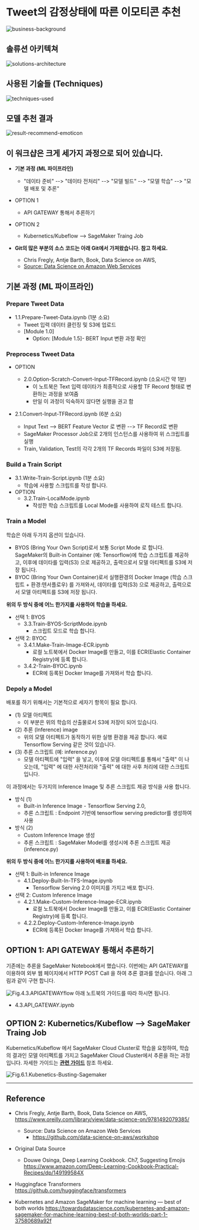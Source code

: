
# Tweet의 감정상태에 따른 이모티콘 추천

![business-background](Tweet-BERT/img/business-background.png)


## 솔류션 아키텍쳐
![solutions-architecture](Tweet-BERT/img/solutions-architecture.png)

## 사용된 기술들 (Techniques)
![techniques-used](Tweet-BERT/img/techniques-used.png)

## 모델 추천 결과

![result-recommend-emoticon](Tweet-BERT/img/result-recommend-emoticon.png)

## 이 워크샵은 크게 세가지 과정으로 되어 있습니다.

- **기본 과정 (ML 파이프라인)**
    - "데이타 준비" --> "데이타 전처리" --> "모델 빌드" --> "모델 학습" --> "모델 배포 및 추론"
- OPTION 1
    - API GATEWAY 통해서 추론하기
- OPTION 2
    - Kubernetics/Kubeflow --> SageMaker Traing Job


- **Git의 많은 부분의 소스 코드는 아래 Git에서 가져왔습니다. 참고 하세요.**
    - Chris Fregly, Antje Barth, Book, Data Science on AWS, 
    - [Source: Data Science on Amazon Web Services](https://github.com/data-science-on-aws/workshop)


## 기본 과정 (ML 파이프라인)

### Prepare Tweet Data
- 1.1.Prepare-Tweet-Data.ipynb (1분 소요)<br>
    - Tweet 입력 데이터 클린징 및 S3에 업로드
    - [Module 1.0]
        - Option: [Module 1.5]- BERT Input 변환 과정 확인
        
### Preprocess Tweet Data
- OPTION
    - 2.0.Option-Scratch-Convert-Input-TFRecord.ipynb (소요시간 약 1분)
        - 이 노트북은 Text 입력 데이타가 최종적으로 사용할 TF Record 형태로 변환하는 과정을 보여줌
        - 만일 이 과정이 익숙하지 않다면 실행을 권고 함



- 2.1.Convert-Input-TFRecord.ipynb (6분 소요) <br>
    - Input Text --> BERT Feature Vector 로 변환 --> TF Record로 변환
    - SageMaker Processor Job으로 2개의 인스턴스를 사용하여 위 스크립트를 실행
    - Train, Validation, Test의 각각 2개의 TF Records 파일이 S3에 저장됨.

### Build a Train Script
- 3.1.Write-Train-Script.ipynb (1분 소요)
    - 학습에 사용할 스크립트를 작성 합니다.
- OPTION
    - 3.2.Train-LocalMode.ipynb
        - 작성한 학습 스크립트를 Local Mode를 사용하여 로직 테스트 합니다.

### Train a Model
학습은 아래 두가지 옵션이 있습니다. 
- BYOS (Bring Your Own Script)로서 보통 Script Mode 로 합니다. SageMaker의 Built-in Container (예: Tensorflow)에 학습 스크립트를 제공하고, 이후에 데이타를 입력(S3) 으로 제공하고, 출력으로서 모델 아티펙트를 S3에 저장 됩니다.
- BYOC (Bring Your Own Container)로서 실행환경의 Docker Image (학습 스크립트 + 환경:텐서플로우) 를 가져와서, 데이타를 입력(S3) 으로 제공하고, 출력으로서 모델 아티펙트를 S3에 저장 됩니다.

**위의 두 방식 중에 어느 한가지를 사용하여 학습을 하세요.**
- 선택 1: BYOS
    - 3.3.Train-BYOS-ScriptMode.ipynb     
        - 스크립트 모드로 학습 합니다.
- 선택 2: BYOC
    - 3.4.1.Make-Train-Image-ECR.ipynb
        - 로컬 노트북에서 Docker Image를 만들고, 이를 ECR(Elastic Container Registry)에 등록 합니다.
    - 3.4.2-Train-BYOC.ipynb    
        - ECR에 등록된 Docker Image를 가져와서 학습 합니다.
    
### Depoly a Model
배포를 하기 위해서는 기본적으로 세자기 항목이 필요 합니다.
- (1) 모델 아티펙트
    - 이 부분은 위의 학습의 산출물로서 S3에 저장이 되어 있습니다.
- (2) 추론 (Inference) image 
    - 위의 모델 아티펙트가 동작하기 위한 실행 환경을 제공 합니다. 예로 Tensorflow Serving 같은 것이 있습니다.
- (3) 추론 스크립트 (예: inference.py)
    - 모델 아티펙트에 "입력" 을 넣고, 이후에 모델 아티펙트를 통해서 "출력" 이 나오는데, "입력" 에 대한 사전처리와 "출력" 에 대한 사후 처리에 대한 스크립트 입니다.
    
이 과정에서는 두가지의 Inference Image 및 추론 스크립트 제공 방식을 사용 합니다.
- 방식 (1) 
    - Built-in Inference Image - Tensorflow Serving 2.0, 
    - 추론 스크립트 : Endpoint 기반에 tensorflow serving predictor를 생성하여 사용
- 방식 (2)
    - Custom Inference Image 생성
    - 추론 스크립트 : SageMaker Model를 생성시에 추론 스크립트 제공 (inference.py)

**위의 두 방식 중에 어느 한가지를 사용하여 배포를 하세요.**
- 선택 1: Built-in Inference Image
    - 4.1.Deploy-Built-In-TFS-Image.ipynb     
        - Tensorflow Serving 2.0 이미지를 가지고 배포 합니다.
- 선택 2: Custom Inference Image
    - 4.2.1.Make-Custom-Inference-Image-ECR.ipynb
        - 로컬 노트북에서 Docker Image를 만들고, 이를 ECR(Elastic Container Registry)에 등록 합니다.
    - 4.2.2.Deploy-Custom-Inference-Image.ipynb
        - ECR에 등록된 Docker Image를 가져와서 학습 합니다.

## OPTION 1: API GATEWAY 통해서 추론하기
기존에는 추론을 SageMaker Notebook에서 했습니다. 이번에는 API GATEWAY를 이용하여 외부 웹 페이지에서 HTTP POST Call 을 하여 추론 결과를 얻습니다. 아래 그림과 같이 구현 합니다.

![Fig.4.3.APIGATEWAYflow](Tweet-BERT/img/Fig.4.3.APIGATEWAY_flow.png)
아래 노트북의 가이드를 따라 하시면 됩니다.
- 4.3.API_GATEWAY.ipynb

## OPTION 2: Kubernetics/Kubeflow --> SageMaker Traing Job

Kubernetics/Kubeflow 에서 SageMaker Cloud Cluster로 학습을 요청하여, 학습의 결과인 모델 아티펙트를 가지고 SageMaker Cloud Cluster에서 추론을 하는 과정 입니다.
자세한 가이드는 
**[관련 가이드](Tweet-BERT/install_EKS_Kubeflow/README.md)** 참조 하세요.

![Fig.6.1.Kubenetics-Busting-Sagemaker](Tweet-BERT/img/Fig.6.1.Kubenetics-Busting-Sagemaker.png)


---
## Reference
- Chris Fregly, Antje Barth, Book, Data Science on AWS, https://www.oreilly.com/library/view/data-science-on/9781492079385/
    - Source: Data Science on Amazon Web Services
        - https://github.com/data-science-on-aws/workshop


- Original Data Source
    - Douwe Osinga, Deep Learning Cookbook. Ch7, Suggesting Emojis
https://www.amazon.com/Deep-Learning-Cookbook-Practical-Recipes/dp/149199584X


- Huggingface Transformers <br>
https://github.com/huggingface/transformers

- Kubernetes and Amazon SageMaker for machine learning — best of both worlds
https://towardsdatascience.com/kubernetes-and-amazon-sagemaker-for-machine-learning-best-of-both-worlds-part-1-37580689a92f
        